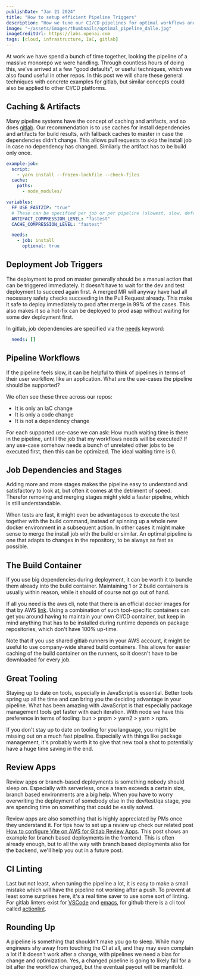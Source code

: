 ```yaml
---
publishDate: "Jan 21 2024"
title: "How to setup efficient Pipeline Triggers"
description: "How we tune our CI/CD pipelines for optimal workflows and minimal waiting times"
image: "~/assets/images/thumbnails/optimal_pipeline_dalle.jpg"
imageCreditUrl: https://labs.openai.com
tags: [cloud, infrastructure, IaC, gitlab]
---
```


At work we have spend a bunch of time together, looking the pipeline of a massive monorepo we were
handling. Through countless hours of doing this, we've arrived at a few "good defaults", or useful
techniques, which we also found useful in other repos. In this post we will share these general
techniques with concrete examples for gitlab, but similar concepts could also be applied to other
CI/CD platforms.

## Caching & Artifacts

Many pipeline systems have the concept of caching and artifacts, and so does
[gitlab](https://docs.gitlab.com/ee/ci/caching/). Our recommendation is to use caches for install
dependencies and artifacts for build results, with fallback caches to master in case the
dependencies didn't change. This allows pull requests to skip the install job in case no dependency
has changed. Similarly the artifact has to be build only once.

```yaml
example-job:
  script:
    - yarn install --frozen-lockfile --check-files
  cache:
    paths:
      - node_modules/
```

```yaml
variables:
  FF_USE_FASTZIP: "true"
  # These can be specified per job or per pipeline (slowest, slow, default, fast, and fastest)
  ARTIFACT_COMPRESSION_LEVEL: "fastest"
  CACHE_COMPRESSION_LEVEL: "fastest"
```

```yaml
  needs:
    - job: install
      optional: true
```

## Deployment Job Triggers

The deployment to prod on master generally should be a manual action that can be triggered
immediately. It doesn't have to wait for the dev and test deployment to succeed again first. A
merged MR will anyway have had all necessary safety checks succeeding in the Pull Request
already. This make it safe to deploy immediately to prod after merge in 99% of the cases. This
also makes it so a hot-fix can be deployed to prod asap without waiting for some dev deployment
first.

In gitlab, job dependencies are specified via the [needs](https://docs.gitlab.com/ee/ci/yaml/#needs) keyword:
```yaml
  needs: []
```

## Pipeline Workflows

If the pipeline feels slow, it can be helpful to think of pipelines in terms of their user
workflow, like an application. What are the use-cases the pipeline should be supported?

We often see these three across our repos:
- It is only an IaC change
- It is only a code change
- It is not a dependency change

For each supported use-case we can ask: How much waiting time is there in the pipeline, until I
the job that my workflows needs will be executed? If any use-case somehow needs a bunch of
unrelated other jobs to be executed first, then this can be optimized. The ideal waiting time is
0.

## Job Dependencies and Stages

Adding more and more stages makes the pipeline easy to understand and satisfactory to look at, but
often it comes at the detriment of speed. Therefor removing and merging stages might yield a
faster pipeline, which is still understandable.

When tests are fast, it might even be advantageous to execute the test together with the build
command, instead of spinning up a whole new docker environment in a subsequent action. In other
cases it might make sense to merge the install job with the build or similar. An optimal pipeline
is one that adapts to changes in the repository, to be always as fast as possible.

## The Build Container

If you use big dependencies during deployment, it can be worth it to bundle them already into the
build container. Maintaining 1 or 2 build containers is usually within reason, while it should of
course not go out of hand.

If all you need is the aws cli, note that there is an official docker images for that by AWS
[link](https://hub.docker.com/r/amazon/aws-cli). Using a combination of such tool-specific
containers can get you around having to maintain your own CI/CD container, but keep in mind
anything that has to be installed during runtime depends on package repositories, which don't have
100% up-time.

Note that if you use shared gitlab runners in your AWS account, it might be useful to use
company-wide shared build containers. This allows for easier caching of the build container on the
runners, so it doesn't have to be downloaded for every job.

## Great Tooling

Staying up to date on tools, especially in JavaScript is essential. Better tools spring up all the
time and can bring you the deciding advantage in your pipeline. What has been amazing with
JavaScript is that especially package management tools get faster with each iteration. With node
we have this preference in terms of tooling: bun > pnpm > yarn2 > yarn > npm.

If you don't stay up to date on tooling for you language, you might be missing out on a much fast
pipeline. Especially with things like package management, it's probably worth it to give that new
tool a shot to potentially have a huge time saving in the end.

## Review Apps

Review apps or branch-based deployments is something nobody should sleep on. Especially with
serverless, once a team exceeds a certain size, branch based environments are a big help. When you
have to worry overwriting the deployment of somebody else in the dev/test/qa stage, you are
spending time on something that could be easily solved.


Review apps are also something that is highly appreciated by PMs once they understand it. For tips
how to set up a review up check our related post [How to configure Vite on AWS for Gitlab Review
Apps](https://double-trouble.dev/post/gitlab-review-apps-aws-vite/). This post shows an example
for branch based deployments in the frontend. This is often already enough, but to all the way
with branch based deployments also for the backend, we'll help you out in a future post.

## CI Linting

Last but not least, when tuning the pipeline a lot, it is easy to make a small mistake which will
have the pipeline not working after a push. To prevent at least some surprises here, it's a real
time saver to use some sort of linting. For gitlab linters exist for
[VSCode](https://docs.gitlab.com/ee/ci/lint.html) and
[emacs](https://gitlab.com/joewreschnig/gitlab-ci-mode/), for github there is a cli tool called
[actionlint](https://github.com/rhysd/actionlint/).

## Rounding Up

A pipeline is something that shouldn't make you go to sleep. While many engineers shy away from
touching the CI at all, and they may even complain a lot if it doesn't work after a change, with
pipelines we need a bias for change and optimization. Yes, a changed pipeline is going to likely
fail for a bit after the workflow changed, but the eventual payout will be manifold.
